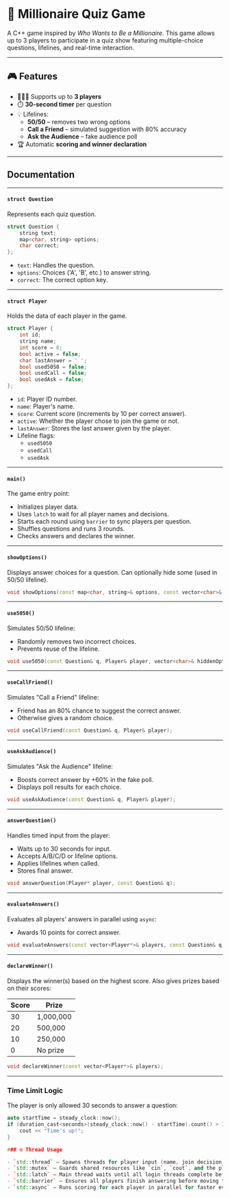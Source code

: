 # 🧠 Millionaire Quiz Game

A C++ game inspired by *Who Wants to Be a Millionaire*. This game allows up to 3 players to participate in a quiz show featuring multiple-choice questions, lifelines, and real-time interaction.

---

## 🎮 Features

- 🧑‍🤝‍🧑 Supports up to **3 players**
- ⏱️ **30-second timer** per question
- 💡 Lifelines:
  - **50/50** – removes two wrong options
  - **Call a Friend** – simulated suggestion with 80% accuracy
  - **Ask the Audience** – fake audience poll
- 🏆 Automatic **scoring and winner declaration**

---

## Documentation

---

#### `struct Question`

Represents each quiz question.

```cpp
struct Question {
    string text;
    map<char, string> options;
    char correct;
};
```

- `text`: Handles the question.
- `options`: Choices ('A', 'B', etc.) to answer string.
- `correct`: The correct option key.

---

#### `struct Player`

Holds the data of each player in the game.

```cpp
struct Player {
    int id;
    string name;
    int score = 0;
    bool active = false;
    char lastAnswer = ' ';
    bool used5050 = false;
    bool usedCall = false;
    bool usedAsk = false;
};
```

- `id`: Player ID number.
- `name`: Player's name.
- `score`: Current score (increments by 10 per correct answer).
- `active`: Whether the player chose to join the game or not.
- `lastAnswer`: Stores the last answer given by the player.
- Lifeline flags:
  - `used5050`
  - `usedCall`
  - `usedAsk`

---

#### `main()`

The game entry point:
- Initializes player data.
- Uses `latch` to wait for all player names and decisions.
- Starts each round using `barrier` to sync players per question.
- Shuffles questions and runs 3 rounds.
- Checks answers and declares the winner.

---

#### `showOptions()`

Displays answer choices for a question. Can optionally hide some (used in 50/50 lifeline).

```cpp
void showOptions(const map<char, string>& options, const vector<char>& hide = {});
```

---

#### `use5050()`

Simulates 50/50 lifeline:
- Randomly removes two incorrect choices.
- Prevents reuse of the lifeline.

```cpp
void use5050(const Question& q, Player& player, vector<char>& hiddenOptions);
```

---

#### `useCallFriend()`

Simulates "Call a Friend" lifeline:
- Friend has an 80% chance to suggest the correct answer.
- Otherwise gives a random choice.

```cpp
void useCallFriend(const Question& q, Player& player);
```

---

#### `useAskAudience()`

Simulates "Ask the Audience" lifeline:
- Boosts correct answer by +60% in the fake poll.
- Displays poll results for each choice.

```cpp
void useAskAudience(const Question& q, Player& player);
```

---

#### `answerQuestion()`

Handles timed input from the player:
- Waits up to 30 seconds for input.
- Accepts A/B/C/D or lifeline options.
- Applies lifelines when called.
- Stores final answer.

```cpp
void answerQuestion(Player* player, const Question& q);
```

---

#### `evaluateAnswers()`

Evaluates all players' answers in parallel using `async`:
- Awards 10 points for correct answer.

```cpp
void evaluateAnswers(const vector<Player*>& players, const Question& q);
```

---

#### `declareWinner()`

Displays the winner(s) based on the highest score.
Also gives prizes based on their scores:

| Score | Prize       |
|-------|-------------|
| 30    |  1,000,000  |
| 20    |   500,000   |
| 10    |   250,000   |
|  0    |   No prize  |

```cpp
void declareWinner(const vector<Player*>& players);
```

---

### Time Limit Logic

The player is only allowed 30 seconds to answer a question:

```cpp
auto startTime = steady_clock::now();
if (duration_cast<seconds>(steady_clock::now() - startTime).count() > 30) {
    cout << "Time's up!";
}

### ⚙️ Thread Usage

- `std::thread` — Spawns threads for player input (name, join decision) and answering questions.
- `std::mutex` — Guards shared resources like `cin`, `cout`, and the player list to avoid race conditions.
- `std::latch` — Main thread waits until all login threads complete before starting the game.
- `std::barrier` — Ensures all players finish answering before moving to evaluation.
- `std::async` — Runs scoring for each player in parallel for faster evaluation.
```
